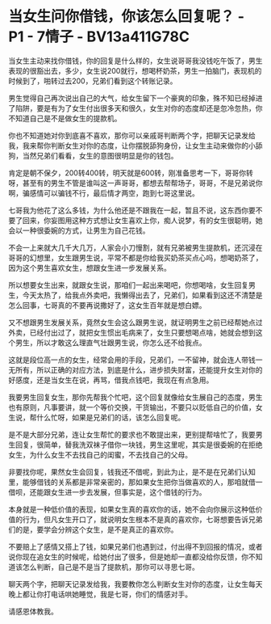 # 当女生问你借钱，你该怎么回复呢？ - P1 - 7情子 - BV13a411G78C

当女生主动来找你借钱，你的回复是什么样的，女生说哥哥我没钱吃午饭了，男生表现的很豁出去，多少，女生说200就行，想喝杯奶茶，男生一拍脑门，表现机的时候到了，啪转过去200，兄弟们看到这个转账记录。

男生觉得自己再次说出自己的大气，给女生留下一个豪爽的印象，殊不知已经掉进了陷阱，要是有为了女生付出很多天和很久，女生对你的态度却还是忽冷忽热，你不知道自己是不是做女生的提款机。

你也不知道她对你到底喜不喜欢，那你可以亲戚哥判断两个字，把聊天记录发给我，我来帮你判断女生对你的态度，让你摆脱舔狗身份，让女生主动来做你的小舔狗，当然兄弟们看看，女生的意图很明显是你的钱包。

肯定是朝不保夕，200转400转，明天就是600转，刚准备思考一下，哥哥你转呀，甚至有的男生不管是谁叫这一声哥哥，都想去帮帮场子，哥哥，不是兄弟说你啊，骗感情可以骗钱不行，最后情才两空，跑到七哥这里说。

七哥我为他花了这么多钱，为什么他还是不跟我在一起，暂且不说，这东西你要不要了回来，你妄图用这种方式想让女生喜欢上你，痴人说梦，有的女生很聪明，她会以一种很委婉的方式，让男生为自己花钱。

不会一上来就大几千大几万，人家会小刀慢割，就有兄弟被男生提款机，还沉浸在哥哥的幻想里，女生跟男生说，平常不都是你给我买奶茶买点心吗，想喝奶茶了，因为这个男生喜欢女生，想跟女生进一步发展关系。

所以想要女生出来，就跟女生说，那咱们一起出来喝吧，你想喝啥，女生回复男生，今天太热了，给我点外卖吧，我懒得出去了，兄弟们，如果看到这还不清楚是怎么回事，七哥真的不要再说撒好了，这女生百年就是想白嫖。

又不想跟男生发展关系，竟然女生会这么跟男生说，就证明男生之前已经帮她点过外卖，已经付出过了，就把女生惯出毛病来了，女生只要想喝点啥，她就会想到这个男生，所以才敢这么理直气壮跟男生说，你怎么还不给我点。

这就是段位高一点的女生，经常会用的手段，兄弟们，一不留神，就会连人带钱一无所有，所以正确的对应方法，到底是什么，进步损失财富，还能提升女生对你的好感度，还是当女生在说，再骂，借我点钱吧，我现在有点急用。

我要男生回复女生，那你先帮我个忙吧，这个回复就像给女生展自己的态度，男生也有原则，凡事要讲，就一个等价交换，干货输出，不要只以贬低自己的价值，女生说，帮什么忙呀，如果是兄弟们的话，该怎么回复呢。

是不是大部分兄弟，连让女生帮忙的要求也不敢提出来，更别提帮啥忙了，我要男生回复，很简单，替我洗双袜子借你一块钱，男生这里呢，其实是很委婉的在拒绝女生，为什么女生不去找自己的闺蜜，不去找自己的父母。

非要找你呢，果然女生会回复，钱我还不借呢，到此为止，是不是在兄弟们认知里，能够借钱的关系都是非常亲密的，那如果女生把你当做喜欢的人，那咱就借一借呗，还能跟女生进一步去发展，但事实是，这个借钱的行为。

本身就是一种低价值的表现，如果女生真的喜欢你的话，她不会向你展示这种低价值的行为，但凡女生开口了，就说明女生根本不是真的喜欢你，七哥想要告诉兄弟们的是，要学会分辨这个女生，是不是真正的喜欢你。

不要赔上了感情又搭上了钱，如果兄弟们也遇到过，付出得不到回报的情况，或者说你现在追女生的时候呢，给她付出了很多，但是她却一直都没给你反馈，你不知道该怎么判断，自己是不是当了提款机，那你可以寻思七哥。

聊天两个字，把聊天记录发给我，我要教你怎么判断女生对你的态度，让女生每天晚上都让你打电话哄她睡觉，我是七哥，你们的情感对手。

请感恩体教我。